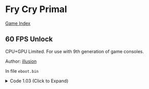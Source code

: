 # Fry Cry Primal

[Game Index](README.md#games)

## 60 FPS Unlock

CPU+GPU Limited. For use with 9th generation of game consoles.

Author: [illusion](https://twitter.com/illusion0002)

In file `eboot.bin`

<details>
<summary>Code 1.03 (Click to Expand)</summary>

```
85 F6 74 1C 3B 35 B2 6A 3A 03 74 14 89 35 AA 6A 3A 03 FF CE 41 8B BD E0 03 00 00

41 8B BD E0 03 00 00 BE 00 00 00 00 EB 0D AA 6A 3A 03 FF CE 41 8B BD E0 03 00 00
```

</details>
